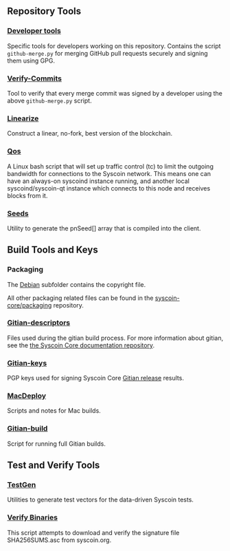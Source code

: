 ﻿Repository Tools
---------------------

### [Developer tools](/contrib/devtools) ###
Specific tools for developers working on this repository.
Contains the script `github-merge.py` for merging GitHub pull requests securely and signing them using GPG.

### [Verify-Commits](/contrib/verify-commits) ###
Tool to verify that every merge commit was signed by a developer using the above `github-merge.py` script.

### [Linearize](/contrib/linearize) ###
Construct a linear, no-fork, best version of the blockchain.

### [Qos](/contrib/qos) ###

A Linux bash script that will set up traffic control (tc) to limit the outgoing bandwidth for connections to the Syscoin network. This means one can have an always-on syscoind instance running, and another local syscoind/syscoin-qt instance which connects to this node and receives blocks from it.

### [Seeds](/contrib/seeds) ###
Utility to generate the pnSeed[] array that is compiled into the client.

Build Tools and Keys
---------------------

### Packaging ###
The [Debian](/contrib/debian) subfolder contains the copyright file.

All other packaging related files can be found in the [syscoin-core/packaging](https://github.com/syscoin-core/packaging) repository.

### [Gitian-descriptors](/contrib/gitian-descriptors) ###
Files used during the gitian build process. For more information about gitian, see the [the Syscoin Core documentation repository](https://github.com/syscoin-core/docs).

### [Gitian-keys](/contrib/gitian-keys)
PGP keys used for signing Syscoin Core [Gitian release](/doc/release-process.md) results.

### [MacDeploy](/contrib/macdeploy) ###
Scripts and notes for Mac builds. 

### [Gitian-build](/contrib/gitian-build.py) ###
Script for running full Gitian builds.

Test and Verify Tools 
---------------------

### [TestGen](/contrib/testgen) ###
Utilities to generate test vectors for the data-driven Syscoin tests.

### [Verify Binaries](/contrib/verifybinaries) ###
This script attempts to download and verify the signature file SHA256SUMS.asc from syscoin.org.

